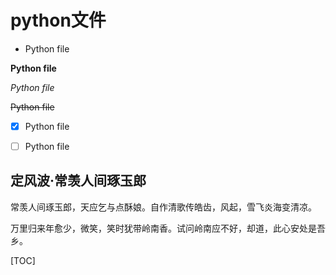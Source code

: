 # python文件

- Python file

**Python file**

*Python file*

~~Python file~~

- [x] Python file

- [ ] Python file
## 定风波·常羡人间琢玉郎
常羡人间琢玉郎，天应乞与点酥娘。自作清歌传皓齿，风起，雪飞炎海变清凉。

万里归来年愈少，微笑，笑时犹带岭南香。试问岭南应不好，却道，此心安处是吾乡。

[TOC]
